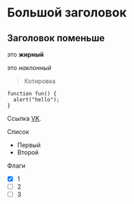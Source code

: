 # Большой заголовок
## Заголовок поменьше

это **жирный**

это *наклонный*
> Котировка

```
function fun() {
  alert("hello");
}
```
Ссылка [VK](vk.com).

Список
- Первый
- Второй

Флаги
- [X] 1
- [ ] 2
- [ ] 3
